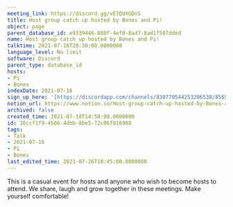 ```yaml
---
meeting_link: https://discord.gg/vE7QUXGDnS
title: Host group catch up hosted by Bones and Pi!
object: page
parent_database_id: e9339446-880f-4ef0-8ad7-8ad1f507dded
name: Host group catch up hosted by Bones and Pi!
talktime: 2021-07-16T20:30:00.0000000
language_level: No limit
software: Discord
parent_type: database_id
hosts:
- Pi
- Bones
indexDate: 2021-07-16
sign_up_here: '[https://discordapp.com/channels/830770544253206538/856580095464046620/863309109738078228](https://discordapp.com/channels/830770544253206538/856580095464046620/863309109738078228)'
notion_url: https://www.notion.so/Host-group-catch-up-hosted-by-Bones-and-Pi-16ccf1f945664dbb8be572c06f816988
archived: false
created_time: 2021-07-10T14:50:00.0000000
id: 16ccf1f9-4566-4dbb-8be5-72c06f816988
tags:
- Talk
- 2021-07-16
- Pi
- Bones
last_edited_time: 2021-07-26T18:45:00.0000000
---
```


This is a casual event for hosts and anyone who wish to become hosts to attend.  We share, laugh and grow together in these meetings.  Make yourself comfortable!






